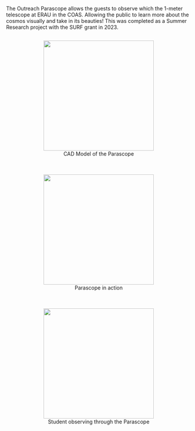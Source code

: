 The Outreach Parascope allows the guests to observe which the 1-meter telescope at ERAU in the COAS. Allowing the public to learn more about the cosmos visually and take in its beauties! 
This was completed as a Summer Research project with the SURF grant in 2023. 

<div style="display: flex; justify-content: center; gap: 20px; flex-wrap: wrap;">
  <figure style="text-align: center;">
    <img src="https://github.com/user-attachments/assets/8cb5f38d-49c4-4687-a5f0-afa80bab4eba" width="300"/>
    <figcaption>CAD Model of the Parascope</figcaption>
  </figure>

  <figure style="text-align: center;">
    <img src="https://github.com/user-attachments/assets/56ffb8a2-d1f1-42da-951d-0f03f0807858" width="300"/>
    <figcaption>Parascope in action</figcaption>
  </figure>

  <figure style="text-align: center;">
    <img src="https://github.com/user-attachments/assets/2e82a6b7-6cbe-4b75-b347-6f1ea38aebd6" width="300"/>
    <figcaption>Student observing through the Parascope</figcaption>
  </figure>
</div>
